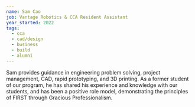 ```yaml
---
name: Sam Cao
job: Vantage Robotics & CCA Resident Assistant
year_started: 2022
tags:
  - cca
  - cad/design
  - business
  - build
  - alumni
---
```

Sam provides guidance in engineering problem solving, project management, CAD, rapid prototyping, and 3D printing. As a former student of our program, he has shared his experience and knowledge with our students, and has been a positive role model, demonstrating the principles of FIRST through Gracious Professionalism.